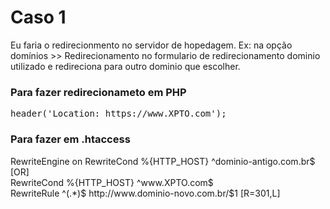 <h1> Caso 1</h1>

Eu faria o redirecionmento no servidor de hopedagem. Ex: na opção domínios >> Redirecionamento 
no formulario de redirecionamento dominio utilizado e redireciona para outro dominio que escolher.

<h3>Para fazer redirecionameto em PHP</h3> 
<pre>
header('Location: https://www.XPTO.com');
</pre>
<h3>Para fazer em .htaccess</h3>
 RewriteEngine on
 RewriteCond %{HTTP_HOST} ^dominio-antigo.com.br$ [OR]<br>
 RewriteCond %{HTTP_HOST} ^www.XPTO.com$<br>
 RewriteRule ^(.*)$ http://www.dominio-novo.com.br/$1 [R=301,L]<br>

